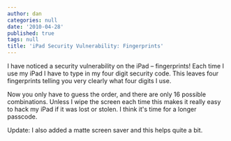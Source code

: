 ```yaml
---
author: dan
categories: null
date: '2010-04-28'
published: true
tags: null
title: 'iPad Security Vulnerability: Fingerprints'
---
```


I have noticed a security vulnerability on the iPad – fingerprints!  Each time I use my iPad I have to type in my four digit security code.  This leaves four fingerprints telling you very clearly what four digits I use.

Now you only have to guess the order, and there are only 16 possible combinations.  Unless I wipe the screen each time this makes it really easy to hack my iPad if it was lost or stolen.  I think it's time for a longer passcode.

Update: I also added a matte screen saver and this helps quite a bit.
